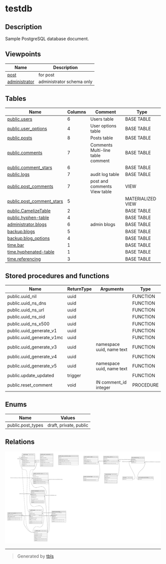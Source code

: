 # testdb

## Description

Sample PostgreSQL database document.

## Viewpoints

| Name                            | Description               |
| ------------------------------- | ------------------------- |
| [post](viewpoint-0.md)          | for post                  |
| [administrator](viewpoint-1.md) | administrator schema only |

## Tables

| Name                                                      | Columns | Comment                                          | Type              |
|-----------------------------------------------------------|---------|--------------------------------------------------|-------------------|
| [public.users](public.users.md)                           | 6       | Users table                                      | BASE TABLE        |
| [public.user_options](public.user_options.md)             | 4       | User options table                               | BASE TABLE        |
| [public.posts](public.posts.md)                           | 8       | Posts table                                      | BASE TABLE        |
| [public.comments](public.comments.md)                     | 7       | Comments<br />Multi-line<br />table<br />comment | BASE TABLE        |
| [public.comment_stars](public.comment_stars.md)           | 6       |                                                  | BASE TABLE        |
| [public.logs](public.logs.md)                             | 7       | audit log table                                  | BASE TABLE        |
| [public.post_comments](public.post_comments.md)           | 7       | post and comments View table                     | VIEW              |
| [public.post_comment_stars](public.post_comment_stars.md) | 5       |                                                  | MATERIALIZED VIEW |
| [public.CamelizeTable](public.CamelizeTable.md)           | 2       |                                                  | BASE TABLE        |
| [public.hyphen-table](public.hyphen-table.md)             | 4       |                                                  | BASE TABLE        |
| [administrator.blogs](administrator.blogs.md)             | 6       | admin blogs                                      | BASE TABLE        |
| [backup.blogs](backup.blogs.md)                           | 5       |                                                  | BASE TABLE        |
| [backup.blog_options](backup.blog_options.md)             | 4       |                                                  | BASE TABLE        |
| [time.bar](time.bar.md)                                   | 1       |                                                  | BASE TABLE        |
| [time.hyphenated-table](time.hyphenated-table.md)         | 1       |                                                  | BASE TABLE        |
| [time.referencing](time.referencing.md)                   | 3       |                                                  | BASE TABLE        |

## Stored procedures and functions

| Name                      | ReturnType | Arguments                 | Type      |
| ------------------------- | ---------- | ------------------------- | --------- |
| public.uuid_nil           | uuid       |                           | FUNCTION  |
| public.uuid_ns_dns        | uuid       |                           | FUNCTION  |
| public.uuid_ns_url        | uuid       |                           | FUNCTION  |
| public.uuid_ns_oid        | uuid       |                           | FUNCTION  |
| public.uuid_ns_x500       | uuid       |                           | FUNCTION  |
| public.uuid_generate_v1   | uuid       |                           | FUNCTION  |
| public.uuid_generate_v1mc | uuid       |                           | FUNCTION  |
| public.uuid_generate_v3   | uuid       | namespace uuid, name text | FUNCTION  |
| public.uuid_generate_v4   | uuid       |                           | FUNCTION  |
| public.uuid_generate_v5   | uuid       | namespace uuid, name text | FUNCTION  |
| public.update_updated     | trigger    |                           | FUNCTION  |
| public.reset_comment      | void       | IN comment_id integer     | PROCEDURE |

## Enums

| Name | Values |
| ---- | ------- |
| public.post_types | draft, private, public |

## Relations

![er](schema.svg)

---

> Generated by [tbls](https://github.com/k1LoW/tbls)
